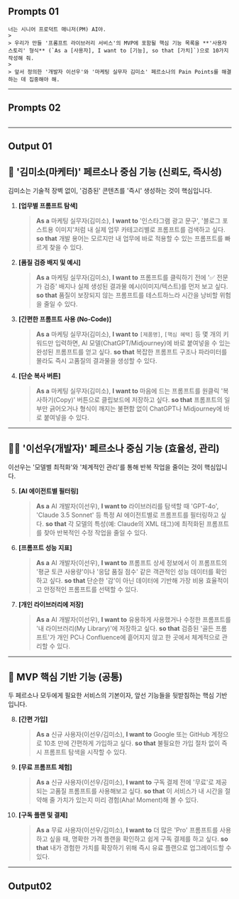 ## Prompts 01
```
너는 시니어 프로덕트 매니저(PM) AI야.
>
> 우리가 만들 '프롬프트 라이브러리 서비스'의 MVP에 포함될 핵심 기능 목록을 **'사용자 스토리' 형식** (`As a [사용자], I want to [기능], so that [가치]`)으로 10가지 작성해 줘.
>
> 앞서 정의한 '개발자 이선우'와 '마케팅 실무자 김미소' 페르소나의 Pain Points를 해결하는 데 집중해야 해.
```

---

## Prompts 02
```

```

---

## Output 01

## 🎨 '김미소(마케터)' 페르소나 중심 기능 (신뢰도, 즉시성)

김미소는 기술적 장벽 없이, '검증된' 콘텐츠를 '즉시' 생성하는 것이 핵심입니다.

1.  **[업무별 프롬프트 탐색]**
    > **As a** 마케팅 실무자(김미소),
    > **I want to** '인스타그램 광고 문구', '블로그 포스트용 이미지'처럼 내 실제 업무 카테고리별로 프롬프트를 검색하고 싶다.
    > **so that** 개발 용어는 모르지만 내 업무에 바로 적용할 수 있는 프롬프트를 빠르게 찾을 수 있다.

2.  **[품질 검증 배지 및 예시]**
    > **As a** 마케팅 실무자(김미소),
    > **I want to** 프롬프트를 클릭하기 전에 '✅ 전문가 검증' 배지나 실제 생성된 결과물 예시(이미지/텍스트)를 먼저 보고 싶다.
    > **so that** 품질이 보장되지 않는 프롬프트를 테스트하느라 시간을 낭비할 위험을 줄일 수 있다.

3.  **[간편한 프롬프트 사용 (No-Code)]**
    > **As a** 마케팅 실무자(김미소),
    > **I want to** `[제품명]`, `[핵심 혜택]` 등 몇 개의 키워드만 입력하면, AI 모델(ChatGPT/Midjourney)에 바로 붙여넣을 수 있는 완성된 프롬프트를 얻고 싶다.
    > **so that** 복잡한 프롬프트 구조나 파라미터를 몰라도 즉시 고품질의 결과물을 생성할 수 있다.

4.  **[단순 복사 버튼]**
    > **As a** 마케팅 실무자(김미소),
    > **I want to** 마음에 드는 프롬프트를 원클릭 '복사하기(Copy)' 버튼으로 클립보드에 저장하고 싶다.
    > **so that** 프롬프트의 일부만 긁어오거나 형식이 깨지는 불편함 없이 ChatGPT나 Midjourney에 바로 붙여넣을 수 있다.

---

## 👨‍💻 '이선우(개발자)' 페르소나 중심 기능 (효율성, 관리)

이선우는 '모델별 최적화'와 '체계적인 관리'를 통해 반복 작업을 줄이는 것이 핵심입니다.

5.  **[AI 에이전트별 필터링]**
    > **As a** AI 개발자(이선우),
    > **I want to** 라이브러리를 탐색할 때 'GPT-4o', 'Claude 3.5 Sonnet' 등 특정 AI 에이전트별로 프롬프트를 필터링하고 싶다.
    > **so that** 각 모델의 특성(예: Claude의 XML 태그)에 최적화된 프롬프트를 찾아 반복적인 수정 작업을 줄일 수 있다.

6.  **[프롬프트 성능 지표]**
    > **As a** AI 개발자(이선우),
    > **I want to** 프롬프트 상세 정보에서 이 프롬프트의 '평균 토큰 사용량'이나 '응답 품질 점수' 같은 객관적인 성능 데이터를 확인하고 싶다.
    > **so that** 단순한 '감'이 아닌 데이터에 기반해 가장 비용 효율적이고 안정적인 프롬프트를 선택할 수 있다.

7.  **[개인 라이브러리에 저장]**
    > **As a** AI 개발자(이선우),
    > **I want to** 유용하게 사용했거나 수정한 프롬프트를 '내 라이브러리(My Library)'에 저장하고 싶다.
    > **so that** 검증된 '골든 프롬프트'가 개인 PC나 Confluence에 흩어지지 않고 한 곳에서 체계적으로 관리할 수 있다.

---

## 🚀 MVP 핵심 기반 기능 (공통)

두 페르소나 모두에게 필요한 서비스의 기본이자, 앞선 기능들을 뒷받침하는 핵심 기반입니다.

8.  **[간편 가입]**
    > **As a** 신규 사용자(이선우/김미소),
    > **I want to** Google 또는 GitHub 계정으로 10초 만에 간편하게 가입하고 싶다.
    > **so that** 불필요한 가입 절차 없이 즉시 프롬프트 탐색을 시작할 수 있다.

9.  **[무료 프롬프트 체험]**
    > **As a** 신규 사용자(이선우/김미소),
    > **I want to** 구독 결제 전에 '무료'로 제공되는 고품질 프롬프트를 사용해보고 싶다.
    > **so that** 이 서비스가 내 시간을 절약해 줄 가치가 있는지 미리 경험(Aha! Moment)해 볼 수 있다.

10. **[구독 플랜 및 결제]**
    > **As a** 무료 사용자(이선우/김미소),
    > **I want to** 더 많은 'Pro' 프롬프트를 사용하고 싶을 때, 명확한 가격 플랜을 확인하고 쉽게 구독 결제를 하고 싶다.
    > **so that** 내가 경험한 가치를 확장하기 위해 즉시 유료 플랜으로 업그레이드할 수 있다.

---

## Output02


